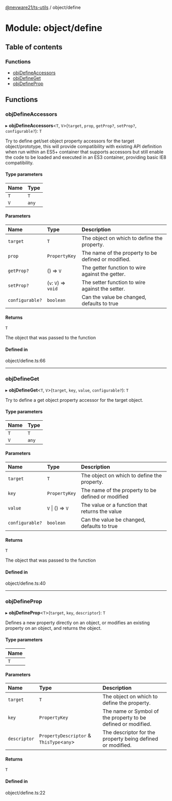 [@nevware21/ts-utils](../README.md) / object/define

# Module: object/define

## Table of contents

### Functions

- [objDefineAccessors](object_define.md#objdefineaccessors)
- [objDefineGet](object_define.md#objdefineget)
- [objDefineProp](object_define.md#objdefineprop)

## Functions

### objDefineAccessors

▸ **objDefineAccessors**<`T`, `V`\>(`target`, `prop`, `getProp?`, `setProp?`, `configurable?`): `T`

Try to define get/set object property accessors for the target object/prototype, this will provide compatibility with
existing API definition when run within an ES5+ container that supports accessors but still enable the code to be loaded
and executed in an ES3 container, providing basic IE8 compatibility.

#### Type parameters

| Name | Type |
| :------ | :------ |
| `T` | `T` |
| `V` | `any` |

#### Parameters

| Name | Type | Description |
| :------ | :------ | :------ |
| `target` | `T` | The object on which to define the property. |
| `prop` | `PropertyKey` | The name of the property to be defined or modified. |
| `getProp?` | () => `V` | The getter function to wire against the getter. |
| `setProp?` | (`v`: `V`) => `void` | The setter function to wire against the setter. |
| `configurable?` | `boolean` | Can the value be changed, defaults to true |

#### Returns

`T`

The object that was passed to the function

#### Defined in

object/define.ts:66

___

### objDefineGet

▸ **objDefineGet**<`T`, `V`\>(`target`, `key`, `value`, `configurable?`): `T`

Try to define a get object property accessor for the target object.

#### Type parameters

| Name | Type |
| :------ | :------ |
| `T` | `T` |
| `V` | `any` |

#### Parameters

| Name | Type | Description |
| :------ | :------ | :------ |
| `target` | `T` | The object on which to define the property. |
| `key` | `PropertyKey` | The name of the property to be defined or modified |
| `value` | `V` \| () => `V` | The value or a function that returns the value |
| `configurable?` | `boolean` | Can the value be changed, defaults to true |

#### Returns

`T`

The object that was passed to the function

#### Defined in

object/define.ts:40

___

### objDefineProp

▸ **objDefineProp**<`T`\>(`target`, `key`, `descriptor`): `T`

Defines a new property directly on an object, or modifies an existing property on an object, and returns the object.

#### Type parameters

| Name |
| :------ |
| `T` |

#### Parameters

| Name | Type | Description |
| :------ | :------ | :------ |
| `target` | `T` | The object on which to define the property. |
| `key` | `PropertyKey` | The name or Symbol of the property to be defined or modified. |
| `descriptor` | `PropertyDescriptor` & `ThisType`<`any`\> | The descriptor for the property being defined or modified. |

#### Returns

`T`

#### Defined in

object/define.ts:22

